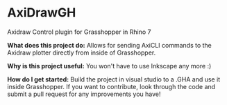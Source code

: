 # AxiDrawGH
Axidraw Control plugin for Grasshopper in Rhino 7

**What does this project do:**
Allows for sending AxiCLI commands to the Axidraw plotter directly from inside of Grasshopper.

**Why is this project useful:**
You won't have to use Inkscape any more :)

**How do I get started:**
Build the project in visual studio to a .GHA and use it inside Grasshopper.
If you want to contribute, look through the code and submit a pull request for any improvements you have!
